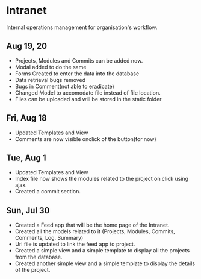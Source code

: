 # Intranet
Internal operations management for organisation's workflow.

## Aug 19, 20
* Projects, Modules and Commits can be added now.
* Modal added to do the same
* Forms Created to enter the data into the database
* Data retrieval bugs removed
* Bugs in Comment(not able to eradicate)
* Changed Model to accomodate file instead of file location.
* Files can be uploaded and will be stored in the static folder

## Fri, Aug 18
* Updated Templates and View
* Comments are now visible onclick of the button(for now)

## Tue, Aug 1
* Updated Templates and View
* Index file now shows the modules related to the project on click using ajax.
* Created a commit section.

## Sun, Jul 30
* Created a Feed app that will be the home page of the Intranet.
* Created all the models related to it (Projects, Modules, Commits, Comments, Log, Summary)
* Url file is updated to link the feed app to project.
* Created a simple view and a simple template to display all the projects from the database.
* Created another simple view and a simple template to display the details of the project.
